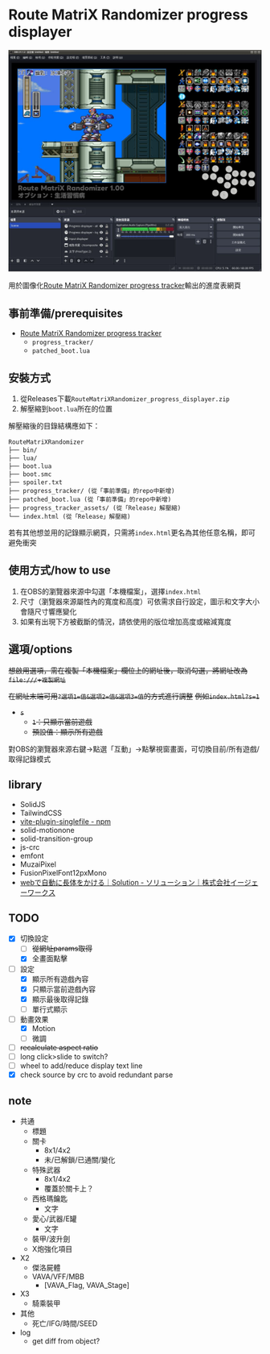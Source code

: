 # Route MatriX Randomizer progress displayer

![screenshot](/screenshot.jpg)

用於圖像化[Route MatriX Randomizer progress tracker](https://github.com/fsworld009/Route-MatriX-Randomizer_progress_tracker/)輸出的進度表網頁

## 事前準備/prerequisites

- [Route MatriX Randomizer progress tracker](https://github.com/fsworld009/Route-MatriX-Randomizer_progress_tracker/)
  - `progress_tracker/`
  - `patched_boot.lua`

## 安裝方式

1. 從Releases下載`RouteMatriXRandomizer_progress_displayer.zip`
2. 解壓縮到`boot.lua`所在的位置

解壓縮後的目錄結構應如下：

```plain
RouteMatriXRandomizer
├── bin/
├── lua/
├── boot.lua
├── boot.smc
├── spoiler.txt
├── progress_tracker/ (從「事前準備」的repo中新增)
├── patched_boot.lua (從「事前準備」的repo中新增)
├── progress_tracker_assets/ (從「Release」解壓縮)
└── index.html (從「Release」解壓縮)
```

若有其他想並用的記錄顯示網頁，只需將`index.html`更名為其他任意名稱，即可避免衝突

## 使用方式/how to use

1. 在OBS的瀏覽器來源中勾選「本機檔案」，選擇`index.html`
2. 尺寸（瀏覽器來源屬性內的寬度和高度）可依需求自行設定，圖示和文字大小會隨尺寸響應變化
3. 如果有出現下方被截斷的情況，請依使用的版位增加高度或縮減寬度

## 選項/options

~~想啟用選項，需在複製「本機檔案」欄位上的網址後，取消勾選，將網址改為`file:///`+`複製網址`~~

~~在網址末端可用`?選項1=值&選項2=值&選項3=值`的方式進行調整~~
~~例如`index.html?s=1`~~

- ~~`s`~~
  - ~~`1`：只顯示當前遊戲~~
  - ~~預設值：顯示所有遊戲~~

對OBS的瀏覽器來源右鍵→點選「互動」→點擊視窗畫面，可切換目前/所有遊戲/取得記錄模式

## library

- SolidJS
- TailwindCSS
- [vite-plugin-singlefile - npm](https://www.npmjs.com/package/vite-plugin-singlefile)
- solid-motionone
- solid-transition-group
- js-crc
- emfont
- MuzaiPixel
- FusionPixelFont12pxMono
- [webで自動に長体をかける｜Solution - ソリューション｜株式会社イージェーワークス](https://www.ejworks.com/solution/detail.html?article_id=150)

## TODO

- [x] 切換設定
  - [ ] ~~從網址params取得~~
  - [x] 全畫面點擊
- [ ] 設定
  - [x] 顯示所有遊戲內容
  - [x] 只顯示當前遊戲內容
  - [x] 顯示最後取得記錄
  - [ ] 單行式顯示
- [ ] 動畫效果
  - [x] Motion
  - [ ] 微調
- [ ] ~~recalculate aspect ratio~~
- [ ] long click>slide to switch?
- [ ] wheel to add/reduce display text line
- [x] check source by crc to avoid redundant parse

## note

- 共通
  - 標題
  - 關卡
    - 8x1/4x2
    - 未/已解鎖/已通關/變化
  - 特殊武器
    - 8x1/4x2
    - 覆蓋於關卡上？
  - 西格瑪鑰匙
    - 文字
  - 愛心/武器/E罐
    - 文字
  - 裝甲/波升劍
  - X炮強化項目
- X2
  - 傑洛屍體
  - VAVA/VFF/MBB
    - [VAVA_Flag, VAVA_Stage]
- X3
  - 騎乘裝甲
- 其他
  - 死亡/IFG/時間/SEED
- log
  - get diff from object?

